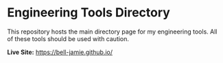 # Engineering Tools Directory

This repository hosts the main directory page for my engineering tools. All of these tools should be used with caution.

**Live Site:** https://bell-jamie.github.io/
